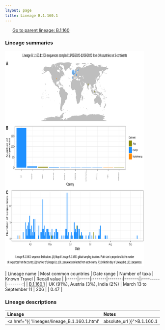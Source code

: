 ```yaml
---
layout: page
title: Lineage B.1.160.1
---
```




<p>
<ul class="actions small">
	 <a href="{{ 'lineages/lineage_B.1.160.html' | absolute_url }}" class="button special fit">Go to parent lineage: B.1.160</a>
</ul>
</p>
<h3> Lineage summaries</h3>

<img src="../assets/images/B.1.160.1.svg" alt="B.1.160.1 lineage summary figure" width="90%" height="700px" />


| Lineage name | Most common countries | Date range | Number of taxa | Known Travel | Recall value |
|:-----|:-----|:-------|-------:|-------:|:---------|--------:|
| <a href="{{ 'lineages/lineage_B.1.160.1.html' | absolute_url }}">B.1.160.1</a> | UK (91%), Austria (3%), India (2%) | March 13 to September 11 | 206 |  | 0.47 |

<h3>Lineage descriptions</h3>

| Lineage | Notes |
|:-----|:-----|
| <a href="{{ 'lineages/lineage_B.1.160.1.html' | absolute_url }}">B.1.160.1</a> | English lineage nested in diversity of B.1.160 |

